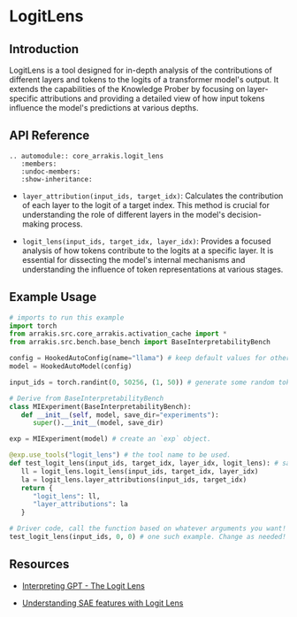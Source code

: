 # LogitLens

## Introduction

LogitLens is a tool designed for in-depth analysis of the contributions of different layers and tokens to the logits of a transformer model's output. It extends the capabilities of the Knowledge Prober by focusing on layer-specific attributions and providing a detailed view of how input tokens influence the model's predictions at various depths.

## API Reference

```{eval-rst}  
.. automodule:: core_arrakis.logit_lens
   :members:
   :undoc-members:
   :show-inheritance:
```

- `layer_attribution(input_ids, target_idx)`: Calculates the contribution of each layer to the logit of a target index. This method is crucial for understanding the role of different layers in the model's decision-making process.

- `logit_lens(input_ids, target_idx, layer_idx)`: Provides a focused analysis of how tokens contribute to the logits at a specific layer. It is essential for dissecting the model's internal mechanisms and understanding the influence of token representations at various stages.

## Example Usage

```python
# imports to run this example
import torch
from arrakis.src.core_arrakis.activation_cache import *
from arrakis.src.bench.base_bench import BaseInterpretabilityBench

config = HookedAutoConfig(name="llama") # keep default values for other args
model = HookedAutoModel(config)

input_ids = torch.randint(0, 50256, (1, 50)) # generate some random tokens(replace with your ids)

# Derive from BaseInterpretabilityBench
class MIExperiment(BaseInterpretabilityBench):
   def __init__(self, model, save_dir="experiments"):
      super().__init__(model, save_dir)

exp = MIExperiment(model) # create an `exp` object.

@exp.use_tools("logit_lens") # the tool name to be used.
def test_logit_lens(input_ids, target_idx, layer_idx, logit_lens): # same as tool name, extra arg is passed.
   ll = logit_lens.logit_lens(input_ids, target_idx, layer_idx)
   la = logit_lens.layer_attributions(input_ids, target_idx)
   return {
      "logit_lens": ll,
      "layer_attributions": la
   }

# Driver code, call the function based on whatever arguments you want!
test_logit_lens(input_ids, 0, 0) # one such example. Change as needed!
```

## Resources

- [Interpreting GPT - The Logit Lens](https://www.lesswrong.com/posts/AcKRB8wDpdaN6v6ru/interpreting-gpt-the-logit-lens)

- [Understanding SAE features with Logit Lens](https://www.lesswrong.com/posts/qykrYY6rXXM7EEs8Q/understanding-sae-features-with-the-logit-lens)